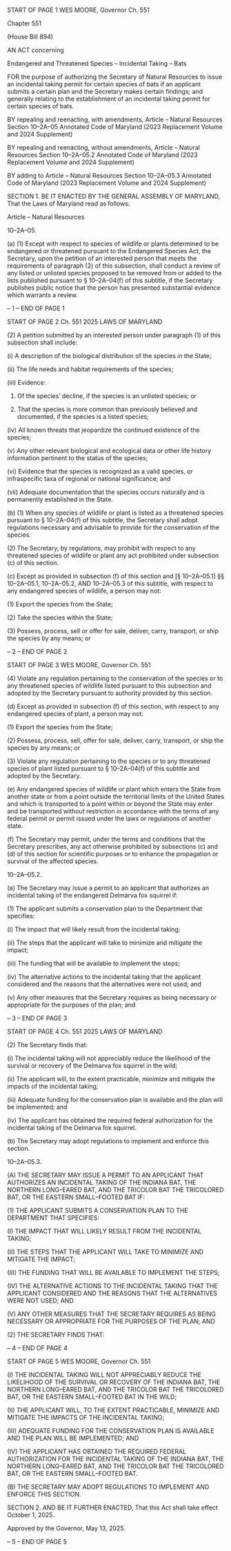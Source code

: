 START OF PAGE 1
WES MOORE, Governor Ch. 551

Chapter 551

(House Bill 894)

AN ACT concerning

Endangered and Threatened Species – Incidental Taking – Bats

FOR the purpose of authorizing the Secretary of Natural Resources to issue an incidental
taking permit for certain species of bats if an applicant submits a certain plan and
the Secretary makes certain findings; and generally relating to the establishment of
an incidental taking permit for certain species of bats.

BY repealing and reenacting, with amendments,
Article – Natural Resources
Section 10–2A–05
Annotated Code of Maryland
(2023 Replacement Volume and 2024 Supplement)

BY repealing and reenacting, without amendments,
Article – Natural Resources
Section 10–2A–05.2
Annotated Code of Maryland
(2023 Replacement Volume and 2024 Supplement)

BY adding to
Article – Natural Resources
Section 10–2A–05.3
Annotated Code of Maryland
(2023 Replacement Volume and 2024 Supplement)

SECTION 1. BE IT ENACTED BY THE GENERAL ASSEMBLY OF MARYLAND,
That the Laws of Maryland read as follows:

Article – Natural Resources

10–2A–05.

(a) (1) Except with respect to species of wildlife or plants determined to be
endangered or threatened pursuant to the Endangered Species Act, the Secretary, upon the
petition of an interested person that meets the requirements of paragraph (2) of this
subsection, shall conduct a review of any listed or unlisted species proposed to be removed
from or added to the lists published pursuant to § 10–2A–04(f) of this subtitle, if the
Secretary publishes public notice that the person has presented substantial evidence which
warrants a review.

– 1 –
END OF PAGE 1

START OF PAGE 2
Ch. 551 2025 LAWS OF MARYLAND

(2) A petition submitted by an interested person under paragraph (1) of
this subsection shall include:

(i) A description of the biological distribution of the species in the
State;

(ii) The life needs and habitat requirements of the species;

(iii) Evidence:

1. Of the species’ decline, if the species is an unlisted species;
or

2. That the species is more common than previously believed
and documented, if the species is a listed species;

(iv) All known threats that jeopardize the continued existence of the
species;

(v) Any other relevant biological and ecological data or other life
history information pertinent to the status of the species;

(vi) Evidence that the species is recognized as a valid species, or
infraspecific taxa of regional or national significance; and

(vii) Adequate documentation that the species occurs naturally and is
permanently established in the State.

(b) (1) When any species of wildlife or plant is listed as a threatened species
pursuant to § 10–2A–04(f) of this subtitle, the Secretary shall adopt regulations necessary
and advisable to provide for the conservation of the species.

(2) The Secretary, by regulations, may prohibit with respect to any
threatened species of wildlife or plant any act prohibited under subsection (c) of this section.

(c) Except as provided in subsection (f) of this section and [§ 10–2A–05.1] §§
10–2A–05.1, 10–2A–05.2, AND 10–2A–05.3 of this subtitle, with respect to any
endangered species of wildlife, a person may not:

(1) Export the species from the State;

(2) Take the species within the State;

(3) Possess, process, sell or offer for sale, deliver, carry, transport, or ship
the species by any means; or

– 2 –
END OF PAGE 2

START OF PAGE 3
WES MOORE, Governor Ch. 551

(4) Violate any regulation pertaining to the conservation of the species or
to any threatened species of wildlife listed pursuant to this subsection and adopted by the
Secretary pursuant to authority provided by this section.

(d) Except as provided in subsection (f) of this section, with respect to any
endangered species of plant, a person may not:

(1) Export the species from the State;

(2) Possess, process, sell, offer for sale, deliver, carry, transport, or ship the
species by any means; or

(3) Violate any regulation pertaining to the species or to any threatened
species of plant listed pursuant to § 10–2A–04(f) of this subtitle and adopted by the
Secretary.

(e) Any endangered species of wildlife or plant which enters the State from
another state or from a point outside the territorial limits of the United States and which
is transported to a point within or beyond the State may enter and be transported without
restriction in accordance with the terms of any federal permit or permit issued under the
laws or regulations of another state.

(f) The Secretary may permit, under the terms and conditions that the Secretary
prescribes, any act otherwise prohibited by subsections (c) and (d) of this section for
scientific purposes or to enhance the propagation or survival of the affected species.

10–2A–05.2.

(a) The Secretary may issue a permit to an applicant that authorizes an
incidental taking of the endangered Delmarva fox squirrel if:

(1) The applicant submits a conservation plan to the Department that
specifies:

(i) The impact that will likely result from the incidental taking;

(ii) The steps that the applicant will take to minimize and mitigate
the impact;

(iii) The funding that will be available to implement the steps;

(iv) The alternative actions to the incidental taking that the
applicant considered and the reasons that the alternatives were not used; and

(v) Any other measures that the Secretary requires as being
necessary or appropriate for the purposes of the plan; and

– 3 –
END OF PAGE 3

START OF PAGE 4
Ch. 551 2025 LAWS OF MARYLAND

(2) The Secretary finds that:

(i) The incidental taking will not appreciably reduce the likelihood
of the survival or recovery of the Delmarva fox squirrel in the wild;

(ii) The applicant will, to the extent practicable, minimize and
mitigate the impacts of the incidental taking;

(iii) Adequate funding for the conservation plan is available and the
plan will be implemented; and

(iv) The applicant has obtained the required federal authorization for
the incidental taking of the Delmarva fox squirrel.

(b) The Secretary may adopt regulations to implement and enforce this section.

10–2A–05.3.

(A) THE SECRETARY MAY ISSUE A PERMIT TO AN APPLICANT THAT
AUTHORIZES AN INCIDENTAL TAKING OF THE INDIANA BAT, THE NORTHERN
LONG–EARED BAT, AND THE TRICOLOR BAT THE TRICOLORED BAT, OR THE EASTERN
SMALL–FOOTED BAT IF:

(1) THE APPLICANT SUBMITS A CONSERVATION PLAN TO THE
DEPARTMENT THAT SPECIFIES:

(I) THE IMPACT THAT WILL LIKELY RESULT FROM THE
INCIDENTAL TAKING;

(II) THE STEPS THAT THE APPLICANT WILL TAKE TO MINIMIZE
AND MITIGATE THE IMPACT;

(III) THE FUNDING THAT WILL BE AVAILABLE TO IMPLEMENT
THE STEPS;

(IV) THE ALTERNATIVE ACTIONS TO THE INCIDENTAL TAKING
THAT THE APPLICANT CONSIDERED AND THE REASONS THAT THE ALTERNATIVES
WERE NOT USED; AND

(V) ANY OTHER MEASURES THAT THE SECRETARY REQUIRES
AS BEING NECESSARY OR APPROPRIATE FOR THE PURPOSES OF THE PLAN; AND

(2) THE SECRETARY FINDS THAT:

– 4 –
END OF PAGE 4

START OF PAGE 5
WES MOORE, Governor Ch. 551

(I) THE INCIDENTAL TAKING WILL NOT APPRECIABLY REDUCE
THE LIKELIHOOD OF THE SURVIVAL OR RECOVERY OF THE INDIANA BAT, THE
NORTHERN LONG–EARED BAT, AND THE TRICOLOR BAT THE TRICOLORED BAT, OR
THE EASTERN SMALL–FOOTED BAT IN THE WILD;

(II) THE APPLICANT WILL, TO THE EXTENT PRACTICABLE,
MINIMIZE AND MITIGATE THE IMPACTS OF THE INCIDENTAL TAKING;

(III) ADEQUATE FUNDING FOR THE CONSERVATION PLAN IS
AVAILABLE AND THE PLAN WILL BE IMPLEMENTED; AND

(IV) THE APPLICANT HAS OBTAINED THE REQUIRED FEDERAL
AUTHORIZATION FOR THE INCIDENTAL TAKING OF THE INDIANA BAT, THE
NORTHERN LONG–EARED BAT, AND THE TRICOLOR BAT THE TRICOLORED BAT, OR
THE EASTERN SMALL–FOOTED BAT.

(B) THE SECRETARY MAY ADOPT REGULATIONS TO IMPLEMENT AND
ENFORCE THIS SECTION.

SECTION 2. AND BE IT FURTHER ENACTED, That this Act shall take effect
October 1, 2025.

Approved by the Governor, May 13, 2025.

– 5 –
END OF PAGE 5